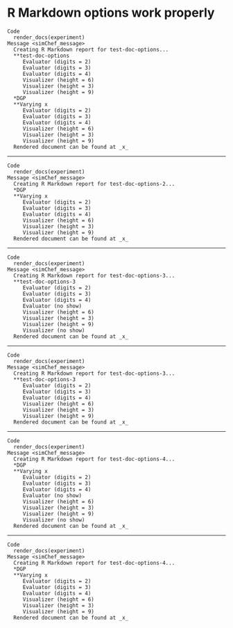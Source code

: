 # R Markdown options work properly

    Code
      render_docs(experiment)
    Message <simChef_message>
      Creating R Markdown report for test-doc-options...
      **test-doc-options
         Evaluator (digits = 2)
         Evaluator (digits = 3)
         Evaluator (digits = 4)
         Visualizer (height = 6)
         Visualizer (height = 3)
         Visualizer (height = 9)
      *DGP
      **Varying x
         Evaluator (digits = 2)
         Evaluator (digits = 3)
         Evaluator (digits = 4)
         Visualizer (height = 6)
         Visualizer (height = 3)
         Visualizer (height = 9)
      Rendered document can be found at _x_

---

    Code
      render_docs(experiment)
    Message <simChef_message>
      Creating R Markdown report for test-doc-options-2...
      *DGP
      **Varying x
         Evaluator (digits = 2)
         Evaluator (digits = 3)
         Evaluator (digits = 4)
         Visualizer (height = 6)
         Visualizer (height = 3)
         Visualizer (height = 9)
      Rendered document can be found at _x_

---

    Code
      render_docs(experiment)
    Message <simChef_message>
      Creating R Markdown report for test-doc-options-3...
      **test-doc-options-3
         Evaluator (digits = 2)
         Evaluator (digits = 3)
         Evaluator (digits = 4)
         Evaluator (no show)
         Visualizer (height = 6)
         Visualizer (height = 3)
         Visualizer (height = 9)
         Visualizer (no show)
      Rendered document can be found at _x_

---

    Code
      render_docs(experiment)
    Message <simChef_message>
      Creating R Markdown report for test-doc-options-3...
      **test-doc-options-3
         Evaluator (digits = 2)
         Evaluator (digits = 3)
         Evaluator (digits = 4)
         Visualizer (height = 6)
         Visualizer (height = 3)
         Visualizer (height = 9)
      Rendered document can be found at _x_

---

    Code
      render_docs(experiment)
    Message <simChef_message>
      Creating R Markdown report for test-doc-options-4...
      *DGP
      **Varying x
         Evaluator (digits = 2)
         Evaluator (digits = 3)
         Evaluator (digits = 4)
         Evaluator (no show)
         Visualizer (height = 6)
         Visualizer (height = 3)
         Visualizer (height = 9)
         Visualizer (no show)
      Rendered document can be found at _x_

---

    Code
      render_docs(experiment)
    Message <simChef_message>
      Creating R Markdown report for test-doc-options-4...
      *DGP
      **Varying x
         Evaluator (digits = 2)
         Evaluator (digits = 3)
         Evaluator (digits = 4)
         Visualizer (height = 6)
         Visualizer (height = 3)
         Visualizer (height = 9)
      Rendered document can be found at _x_

